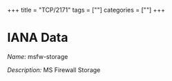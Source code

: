 +++
title = "TCP/2171"
tags = [""]
categories = [""]
+++

# IANA Data

_Name:_ msfw-storage

_Description:_ MS Firewall Storage

